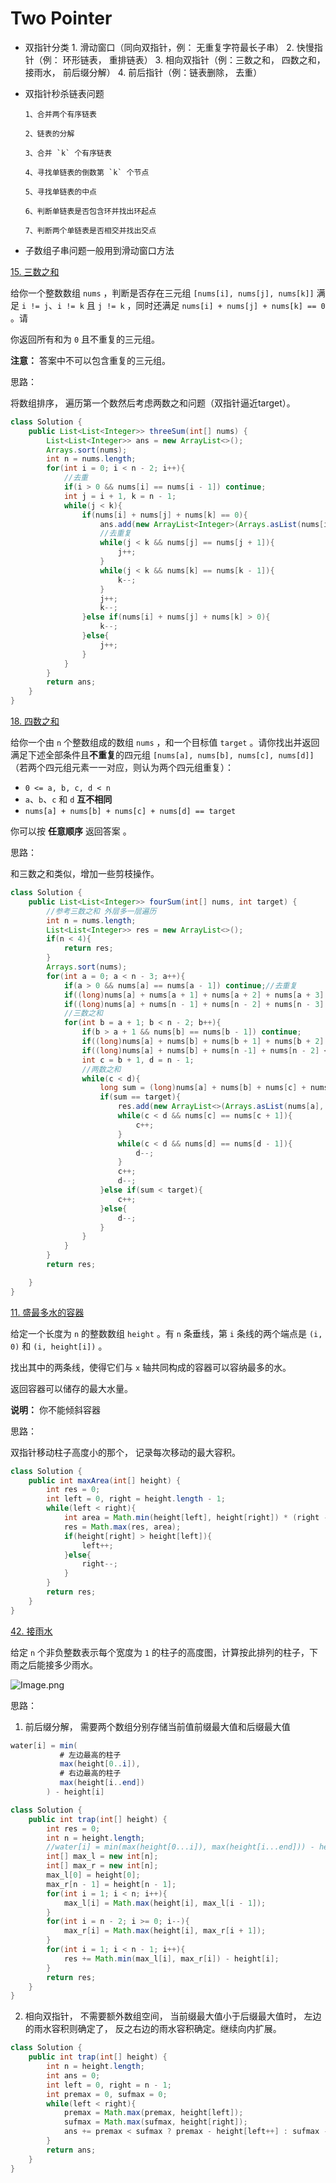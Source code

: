 # Two Pointer

- 双指针分类
      1. 滑动窗口（同向双指针，例： 无重复字符最长子串）
      2. 快慢指针（例： 环形链表， 重排链表）
      3. 相向双指针（例：三数之和， 四数之和， 接雨水， 前后缀分解）
      4. 前后指针（例：链表删除， 去重）
- 双指针秒杀链表问题

      1、合并两个有序链表

      2、链表的分解

      3、合并 `k` 个有序链表

      4、寻找单链表的倒数第 `k` 个节点

      5、寻找单链表的中点

      6、判断单链表是否包含环并找出环起点

      7、判断两个单链表是否相交并找出交点

- 子数组子串问题一般用到滑动窗口方法

[15. 三数之和](https://leetcode.cn/problems/3sum/)

给你一个整数数组 `nums` ，判断是否存在三元组 `[nums[i], nums[j], nums[k]]` 满足 `i != j`、`i != k` 且 `j != k` ，同时还满足 `nums[i] + nums[j] + nums[k] == 0` 。请

你返回所有和为 `0` 且不重复的三元组。

**注意：** 答案中不可以包含重复的三元组。

思路：

   将数组排序， 遍历第一个数然后考虑两数之和问题（双指针逼近target）。

```java
class Solution {
    public List<List<Integer>> threeSum(int[] nums) {
        List<List<Integer>> ans = new ArrayList<>();
        Arrays.sort(nums);
        int n = nums.length;
        for(int i = 0; i < n - 2; i++){
            //去重
            if(i > 0 && nums[i] == nums[i - 1]) continue;
            int j = i + 1, k = n - 1;
            while(j < k){
                if(nums[i] + nums[j] + nums[k] == 0){
                    ans.add(new ArrayList<Integer>(Arrays.asList(nums[i], nums[j], nums[k])));
                    //去重复  
                    while(j < k && nums[j] == nums[j + 1]){
                        j++;
                    }
                    while(j < k && nums[k] == nums[k - 1]){
                        k--;
                    }
                    j++;
                    k--;
                }else if(nums[i] + nums[j] + nums[k] > 0){
                    k--;
                }else{
                    j++;
                }
            }
        }
        return ans;
    }
}
```

[18. 四数之和](https://leetcode.cn/problems/4sum/)

给你一个由 `n` 个整数组成的数组 `nums` ，和一个目标值 `target` 。请你找出并返回满足下述全部条件且**不重复**的四元组 `[nums[a], nums[b], nums[c], nums[d]]` （若两个四元组元素一一对应，则认为两个四元组重复）：

- `0 <= a, b, c, d < n`
- `a`、`b`、`c` 和 `d` **互不相同**
- `nums[a] + nums[b] + nums[c] + nums[d] == target`

你可以按 **任意顺序** 返回答案 。

思路：

   和三数之和类似，增加一些剪枝操作。

```java
class Solution {
    public List<List<Integer>> fourSum(int[] nums, int target) {
        //参考三数之和 外层多一层遍历
        int n = nums.length;
        List<List<Integer>> res = new ArrayList<>();
        if(n < 4){
            return res;
        }
        Arrays.sort(nums);
        for(int a = 0; a < n - 3; a++){
            if(a > 0 && nums[a] == nums[a - 1]) continue;//去重复
            if((long)nums[a] + nums[a + 1] + nums[a + 2] + nums[a + 3] > target) break;//通过边界判断降低时间复杂度
            if((long)nums[a] + nums[n - 1] + nums[n - 2] + nums[n - 3] < target) continue;
            //三数之和
            for(int b = a + 1; b < n - 2; b++){
                if(b > a + 1 && nums[b] == nums[b - 1]) continue;
                if((long)nums[a] + nums[b] + nums[b + 1] + nums[b + 2] > target) break;
                if((long)nums[a] + nums[b] + nums[n -1] + nums[n - 2] < target) continue;
                int c = b + 1, d = n - 1;
                //两数之和
                while(c < d){
                    long sum = (long)nums[a] + nums[b] + nums[c] + nums[d];
                    if(sum == target){
                        res.add(new ArrayList<>(Arrays.asList(nums[a], nums[b], nums[c], nums[d])));
                        while(c < d && nums[c] == nums[c + 1]){
                            c++;
                        }
                        while(c < d && nums[d] == nums[d - 1]){
                            d--;
                        }
                        c++;
                        d--;
                    }else if(sum < target){
                        c++;
                    }else{
                        d--;
                    }
                }
            }
        }
        return res;

    }
}
```

[11. 盛最多水的容器](https://leetcode.cn/problems/container-with-most-water/)

给定一个长度为 `n` 的整数数组 `height` 。有 `n` 条垂线，第 `i` 条线的两个端点是 `(i, 0)` 和 `(i, height[i])` 。

找出其中的两条线，使得它们与 `x` 轴共同构成的容器可以容纳最多的水。

返回容器可以储存的最大水量。

**说明：** 你不能倾斜容器

思路：

   双指针移动柱子高度小的那个， 记录每次移动的最大容积。

```java
class Solution {
    public int maxArea(int[] height) {
        int res = 0;
        int left = 0, right = height.length - 1;
        while(left < right){
            int area = Math.min(height[left], height[right]) * (right - left);
            res = Math.max(res, area);
            if(height[right] > height[left]){
                left++;
            }else{
                right--;
            }
        }
        return res;
    }
}
```

[42. 接雨水](https://leetcode.cn/problems/trapping-rain-water/)

给定 `n` 个非负整数表示每个宽度为 `1` 的柱子的高度图，计算按此排列的柱子，下雨之后能接多少雨水。

![Image.png](https://res.craft.do/user/full/00fdd841-1e86-3ba3-5070-eea015553c54/doc/A33619DB-1A61-4316-A620-8E17B96CB991/87E3E2DE-45D5-4027-AD3F-04D76B3D9BF6_2/dax842z0Lr2NULd0QsxsJbFEA66dBu0TP2ZxU3yhlBUz/Image.png)

思路：

   1. 前后缀分解， 需要两个数组分别存储当前值前缀最大值和后缀最大值

```java
water[i] = min(
           # 左边最高的柱子
           max(height[0..i]),
           # 右边最高的柱子
           max(height[i..end])
        ) - height[i]
```

```java
class Solution {
    public int trap(int[] height) {
        int res = 0;
        int n = height.length;
        //water[i] = min(max(height[0...i]), max(height[i...end])) - height[i];
        int[] max_l = new int[n];
        int[] max_r = new int[n];
        max_l[0] = height[0];
        max_r[n - 1] = height[n - 1];
        for(int i = 1; i < n; i++){
            max_l[i] = Math.max(height[i], max_l[i - 1]);
        }
        for(int i = n - 2; i >= 0; i--){
            max_r[i] = Math.max(height[i], max_r[i + 1]);
        }
        for(int i = 1; i < n - 1; i++){
            res += Math.min(max_l[i], max_r[i]) - height[i];
        }
        return res;
    }
}
```

   2. 相向双指针， 不需要额外数组空间， 当前缀最大值小于后缀最大值时， 左边的雨水容积则确定了， 反之右边的雨水容积确定。继续向内扩展。

```java
class Solution {
    public int trap(int[] height) {
        int n = height.length;
        int ans = 0;
        int left = 0, right = n - 1;
        int premax = 0, sufmax = 0;
        while(left < right){
            premax = Math.max(premax, height[left]);
            sufmax = Math.max(sufmax, height[right]);
            ans += premax < sufmax ? premax - height[left++] : sufmax - height[right--];
        }
        return ans;
    }
}
```

